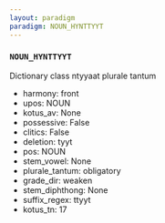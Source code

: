 ```yaml
---
layout: paradigm
paradigm: NOUN_HYNTTYYT
---
```

### ` NOUN_HYNTTYYT `

Dictionary class ntyyaat plurale tantum
* harmony: front
* upos: NOUN
* kotus_av: None
* possessive: False
* clitics: False
* deletion: tyyt
* pos: NOUN
* stem_vowel: None
* plurale_tantum: obligatory
* grade_dir: weaken
* stem_diphthong: None
* suffix_regex: ttyyt
* kotus_tn: 17
